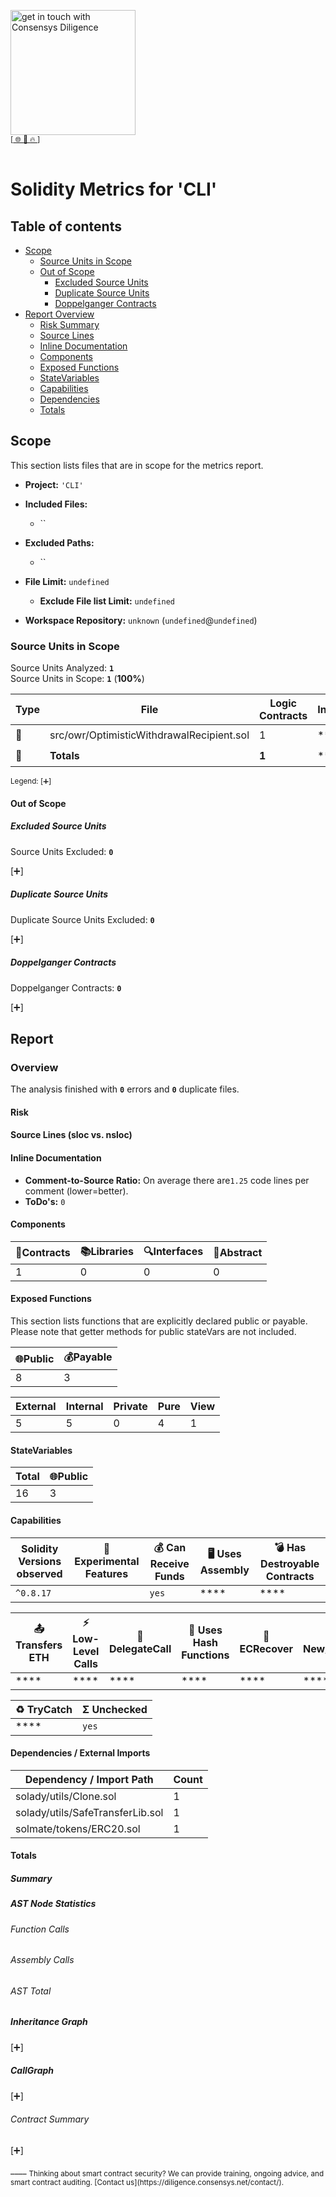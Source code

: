 
[<img width="200" alt="get in touch with Consensys Diligence" src="https://user-images.githubusercontent.com/2865694/56826101-91dcf380-685b-11e9-937c-af49c2510aa0.png">](https://diligence.consensys.net)<br/>
<sup>
[[  🌐  ](https://diligence.consensys.net)  [  📩  ](mailto:diligence@consensys.net)  [  🔥  ](https://consensys.github.io/diligence/)]
</sup><br/><br/>



# Solidity Metrics for 'CLI'

## Table of contents

- [Scope](#t-scope)
    - [Source Units in Scope](#t-source-Units-in-Scope)
    - [Out of Scope](#t-out-of-scope)
        - [Excluded Source Units](#t-out-of-scope-excluded-source-units)
        - [Duplicate Source Units](#t-out-of-scope-duplicate-source-units)
        - [Doppelganger Contracts](#t-out-of-scope-doppelganger-contracts)
- [Report Overview](#t-report)
    - [Risk Summary](#t-risk)
    - [Source Lines](#t-source-lines)
    - [Inline Documentation](#t-inline-documentation)
    - [Components](#t-components)
    - [Exposed Functions](#t-exposed-functions)
    - [StateVariables](#t-statevariables)
    - [Capabilities](#t-capabilities)
    - [Dependencies](#t-package-imports)
    - [Totals](#t-totals)

## <span id=t-scope>Scope</span>

This section lists files that are in scope for the metrics report. 

- **Project:** `'CLI'`
- **Included Files:** 
    - ``
- **Excluded Paths:** 
    - ``
- **File Limit:** `undefined`
    - **Exclude File list Limit:** `undefined`

- **Workspace Repository:** `unknown` (`undefined`@`undefined`)

### <span id=t-source-Units-in-Scope>Source Units in Scope</span>

Source Units Analyzed: **`1`**<br>
Source Units in Scope: **`1`** (**100%**)

| Type | File   | Logic Contracts | Interfaces | Lines | nLines | nSLOC | Comment Lines | Complex. Score | Capabilities |
| ---- | ------ | --------------- | ---------- | ----- | ------ | ----- | ------------- | -------------- | ------------ | 
| 📝 | src/owr/OptimisticWithdrawalRecipient.sol | 1 | **** | 385 | 378 | 171 | 142 | 139 | **<abbr title='Payable Functions'>💰</abbr><abbr title='Unchecked Blocks'>Σ</abbr>** |
| 📝 | **Totals** | **1** | **** | **385**  | **378** | **171** | **142** | **139** | **<abbr title='Payable Functions'>💰</abbr><abbr title='Unchecked Blocks'>Σ</abbr>** |

<sub>
Legend: <a onclick="toggleVisibility('table-legend', this)">[➕]</a>
<div id="table-legend" style="display:none">

<ul>
<li> <b>Lines</b>: total lines of the source unit </li>
<li> <b>nLines</b>: normalized lines of the source unit (e.g. normalizes functions spanning multiple lines) </li>
<li> <b>nSLOC</b>: normalized source lines of code (only source-code lines; no comments, no blank lines) </li>
<li> <b>Comment Lines</b>: lines containing single or block comments </li>
<li> <b>Complexity Score</b>: a custom complexity score derived from code statements that are known to introduce code complexity (branches, loops, calls, external interfaces, ...) </li>
</ul>

</div>
</sub>


#### <span id=t-out-of-scope>Out of Scope</span>

##### <span id=t-out-of-scope-excluded-source-units>Excluded Source Units</span>

Source Units Excluded: **`0`**

<a onclick="toggleVisibility('excluded-files', this)">[➕]</a>
<div id="excluded-files" style="display:none">
| File   |
| ------ |
| None |

</div>


##### <span id=t-out-of-scope-duplicate-source-units>Duplicate Source Units</span>

Duplicate Source Units Excluded: **`0`** 

<a onclick="toggleVisibility('duplicate-files', this)">[➕]</a>
<div id="duplicate-files" style="display:none">
| File   |
| ------ |
| None |

</div>

##### <span id=t-out-of-scope-doppelganger-contracts>Doppelganger Contracts</span>

Doppelganger Contracts: **`0`** 

<a onclick="toggleVisibility('doppelganger-contracts', this)">[➕]</a>
<div id="doppelganger-contracts" style="display:none">
| File   | Contract | Doppelganger | 
| ------ | -------- | ------------ |


</div>


## <span id=t-report>Report</span>

### Overview

The analysis finished with **`0`** errors and **`0`** duplicate files.





#### <span id=t-risk>Risk</span>

<div class="wrapper" style="max-width: 512px; margin: auto">
			<canvas id="chart-risk-summary"></canvas>
</div>

#### <span id=t-source-lines>Source Lines (sloc vs. nsloc)</span>

<div class="wrapper" style="max-width: 512px; margin: auto">
    <canvas id="chart-nsloc-total"></canvas>
</div>

#### <span id=t-inline-documentation>Inline Documentation</span>

- **Comment-to-Source Ratio:** On average there are`1.25` code lines per comment (lower=better).
- **ToDo's:** `0` 

#### <span id=t-components>Components</span>

| 📝Contracts   | 📚Libraries | 🔍Interfaces | 🎨Abstract |
| ------------- | ----------- | ------------ | ---------- |
| 1 | 0  | 0  | 0 |

#### <span id=t-exposed-functions>Exposed Functions</span>

This section lists functions that are explicitly declared public or payable. Please note that getter methods for public stateVars are not included.  

| 🌐Public   | 💰Payable |
| ---------- | --------- |
| 8 | 3  | 

| External   | Internal | Private | Pure | View |
| ---------- | -------- | ------- | ---- | ---- |
| 5 | 5  | 0 | 4 | 1 |

#### <span id=t-statevariables>StateVariables</span>

| Total      | 🌐Public  |
| ---------- | --------- |
| 16  | 3 |

#### <span id=t-capabilities>Capabilities</span>

| Solidity Versions observed | 🧪 Experimental Features | 💰 Can Receive Funds | 🖥 Uses Assembly | 💣 Has Destroyable Contracts | 
| -------------------------- | ------------------------ | -------------------- | ---------------- | ---------------------------- |
| `^0.8.17` |  | `yes` | **** | **** | 

| 📤 Transfers ETH | ⚡ Low-Level Calls | 👥 DelegateCall | 🧮 Uses Hash Functions | 🔖 ECRecover | 🌀 New/Create/Create2 |
| ---------------- | ----------------- | --------------- | ---------------------- | ------------ | --------------------- |
| **** | **** | **** | **** | **** | **** | 

| ♻️ TryCatch | Σ Unchecked |
| ---------- | ----------- |
| **** | `yes` |

#### <span id=t-package-imports>Dependencies / External Imports</span>

| Dependency / Import Path | Count  | 
| ------------------------ | ------ |
| solady/utils/Clone.sol | 1 |
| solady/utils/SafeTransferLib.sol | 1 |
| solmate/tokens/ERC20.sol | 1 |

#### <span id=t-totals>Totals</span>

##### Summary

<div class="wrapper" style="max-width: 90%; margin: auto">
    <canvas id="chart-num-bar"></canvas>
</div>

##### AST Node Statistics

###### Function Calls

<div class="wrapper" style="max-width: 90%; margin: auto">
    <canvas id="chart-num-bar-ast-funccalls"></canvas>
</div>

###### Assembly Calls

<div class="wrapper" style="max-width: 90%; margin: auto">
    <canvas id="chart-num-bar-ast-asmcalls"></canvas>
</div>

###### AST Total

<div class="wrapper" style="max-width: 90%; margin: auto">
    <canvas id="chart-num-bar-ast"></canvas>
</div>

##### Inheritance Graph

<a onclick="toggleVisibility('surya-inherit', this)">[➕]</a>
<div id="surya-inherit" style="display:none">
<div class="wrapper" style="max-width: 512px; margin: auto">
    <div id="surya-inheritance" style="text-align: center;"></div> 
</div>
</div>

##### CallGraph

<a onclick="toggleVisibility('surya-call', this)">[➕]</a>
<div id="surya-call" style="display:none">
<div class="wrapper" style="max-width: 512px; margin: auto">
    <div id="surya-callgraph" style="text-align: center;"></div>
</div>
</div>

###### Contract Summary

<a onclick="toggleVisibility('surya-mdreport', this)">[➕]</a>
<div id="surya-mdreport" style="display:none">
 Sūrya's Description Report

 Files Description Table


|  File Name  |  SHA-1 Hash  |
|-------------|--------------|
| src/owr/OptimisticWithdrawalRecipient.sol | 3b4034660f136495c818d4d38aa295193c55669c |


 Contracts Description Table


|  Contract  |         Type        |       Bases      |                  |                 |
|:----------:|:-------------------:|:----------------:|:----------------:|:---------------:|
|     └      |  **Function Name**  |  **Visibility**  |  **Mutability**  |  **Modifiers**  |
||||||
| **OptimisticWithdrawalRecipient** | Implementation | Clone |||
| └ | token | Public ❗️ |   |NO❗️ |
| └ | recoveryAddress | Public ❗️ |   |NO❗️ |
| └ | _getTranche | Internal 🔒 |   | |
| └ | <Constructor> | Public ❗️ | 🛑  |NO❗️ |
| └ | distributeFunds | External ❗️ |  💵 |NO❗️ |
| └ | distributeFundsPull | External ❗️ |  💵 |NO❗️ |
| └ | recoverFunds | External ❗️ |  💵 |NO❗️ |
| └ | withdraw | External ❗️ | 🛑  |NO❗️ |
| └ | getTranches | Public ❗️ |   |NO❗️ |
| └ | getPullBalance | External ❗️ |   |NO❗️ |
| └ | _distributeFunds | Internal 🔒 | 🛑  | |


 Legend

|  Symbol  |  Meaning  |
|:--------:|-----------|
|    🛑    | Function can modify state |
|    💵    | Function is payable |
 

</div>
____
<sub>
Thinking about smart contract security? We can provide training, ongoing advice, and smart contract auditing. [Contact us](https://diligence.consensys.net/contact/).
</sub>


